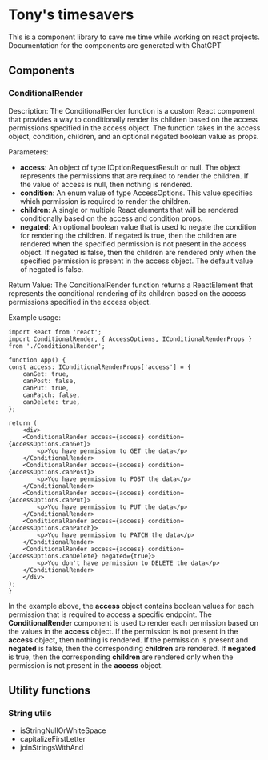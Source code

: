 # Tony's timesavers

This is a component library to save me time while working on react projects.
Documentation for the components are generated with ChatGPT

## Components

### ConditionalRender
Description:
The ConditionalRender function is a custom React component that provides a way to conditionally render its children based on the access permissions specified in the access object. The function takes in the access object, condition, children, and an optional negated boolean value as props.

Parameters:
 - **access**: An object of type IOptionRequestResult or null. The object represents the permissions that are required to render the children. If the value of access is null, then nothing is rendered.
 - **condition**: An enum value of type AccessOptions. This value specifies which permission is required to render the children.
 - **children**: A single or multiple React elements that will be rendered conditionally based on the access and condition props.
 - **negated**: An optional boolean value that is used to negate the condition for rendering the children. If negated is true, then the children are rendered when the specified permission is not present in the access object. If negated is false, then the children are rendered only when the specified permission is present in the access object. The default value of negated is false.

Return Value:
The ConditionalRender function returns a ReactElement that represents the conditional rendering of its children based on the access permissions specified in the access object.

Example usage: 

    import React from 'react';
    import ConditionalRender, { AccessOptions, IConditionalRenderProps } from './ConditionalRender';

    function App() {
    const access: IConditionalRenderProps['access'] = {
        canGet: true,
        canPost: false,
        canPut: true,
        canPatch: false,
        canDelete: true,
    };

    return (
        <div>
        <ConditionalRender access={access} condition={AccessOptions.canGet}>
            <p>You have permission to GET the data</p>
        </ConditionalRender>
        <ConditionalRender access={access} condition={AccessOptions.canPost}>
            <p>You have permission to POST the data</p>
        </ConditionalRender>
        <ConditionalRender access={access} condition={AccessOptions.canPut}>
            <p>You have permission to PUT the data</p>
        </ConditionalRender>
        <ConditionalRender access={access} condition={AccessOptions.canPatch}>
            <p>You have permission to PATCH the data</p>
        </ConditionalRender>
        <ConditionalRender access={access} condition={AccessOptions.canDelete} negated={true}>
            <p>You don't have permission to DELETE the data</p>
        </ConditionalRender>
        </div>
    );
    }

In the example above, the **access** object contains boolean values for each permission that is required to access a specific endpoint. The **ConditionalRender** component is used to render each permission based on the values in the **access** object. If the permission is not present in the **access** object, then nothing is rendered. If the permission is present and **negated** is false, then the corresponding **children** are rendered. If **negated** is true, then the corresponding **children** are rendered only when the permission is not present in the **access** object.


## Utility functions

### String utils
 - isStringNullOrWhiteSpace
 - capitalizeFirstLetter
 - joinStringsWithAnd